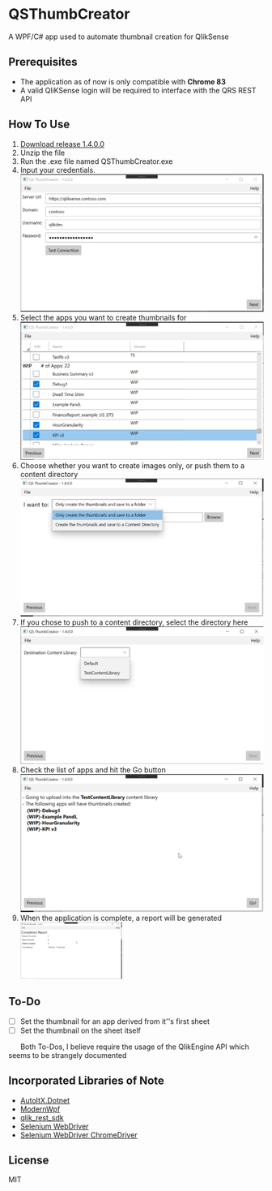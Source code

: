 # QSThumbCreator
A WPF/C# app used to automate thumbnail creation for QlikSense

## Prerequisites
- The application as of now is only compatible with **Chrome 83**
- A valid QliKSense login will be required to interface with the QRS REST API

## How To Use

1. [Download release 1.4.0.0](https://qsthumbcreator.s3.amazonaws.com/releases/QSThumbCreator+1.4.0.0.zip)
2. Unzip the file
3. Run the .exe file named QSThumbCreator.exe
4. Input your credentials.
     ![Screenshot 1](Images/SShot_1.png?raw=true "Initial View")
5. Select the apps you want to create thumbnails for
     ![Screenshot 1](Images/SShot_2.png?raw=true "App Selector")
6. Choose whether you want to create images only, or push them to a content directory
     ![Screenshot 1](Images/SShot_3.png?raw=true "Images Only or Push to CD")
7. If you chose to push to a content directory, select the directory here
     ![Screenshot 1](Images/SShot_4.png?raw=true "Content Directory Chooser")
8. Check the list of apps and hit the Go button
     ![Screenshot 1](Images/SShot_5.png?raw=true "Statement of Work")
9. When the application is complete, a report will be generated
    <img src="Images/SShot_6.png" width="200">
    
 
## To-Do
 -  [ ] Set the thumbnail for an app derived from it''s first sheet
 -  [ ] Set the thumbnail on the sheet itself

 &nbsp;&nbsp;&nbsp;&nbsp;&nbsp;&nbsp;Both To-Dos, I believe require the usage of the QlikEngine API which seems to be strangely documented

## Incorporated Libraries of Note

- [AutoItX.Dotnet](https://www.nuget.org/packages/AutoItX.Dotnet/)
- [ModernWpf](https://github.com/Kinnara/ModernWpf)
- [qlik_rest_sdk](https://github.com/kolsrud/qlik_rest_sdk)
- [Selenium WebDriver](https://www.selenium.dev/)
- [Selenium WebDriver ChromeDriver](https://github.com/jsakamoto/nupkg-selenium-webdriver-chromedriver/)

## License

MIT
